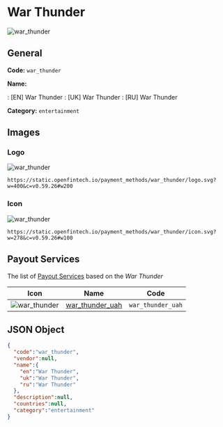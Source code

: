 
# War Thunder 
![war_thunder](https://static.openfintech.io/payment_methods/war_thunder/logo.svg?w=400&c=v0.59.26#w200)  

## General 
**Code:** `war_thunder` 
 
**Name:** 
 
:	[EN] War Thunder 
:	[UK] War Thunder 
:	[RU] War Thunder 
 
**Category:** `entertainment` 
 

## Images 

### Logo 
![war_thunder](https://static.openfintech.io/payment_methods/war_thunder/logo.svg?w=400&c=v0.59.26#w200)  

```
https://static.openfintech.io/payment_methods/war_thunder/logo.svg?w=400&c=v0.59.26#w200
```  

### Icon 
![war_thunder](https://static.openfintech.io/payment_methods/war_thunder/icon.svg?w=278&c=v0.59.26#w100)  

```
https://static.openfintech.io/payment_methods/war_thunder/icon.svg?w=278&c=v0.59.26#w100
```  

## Payout Services 
 
The list of [Payout Services](/payout-services/) based on the _War Thunder_ 

|Icon|Name|Code| 
|:---:|:---:|:---:| 
|![war_thunder](https://static.openfintech.io/payout_methods/war_thunder/icon.png?w=278&c=v0.59.26#w40) |[war_thunder_uah](/payout-services/war_thunder_uah/)|`war_thunder_uah`| 
 

## JSON Object 

```json
{
  "code":"war_thunder",
  "vendor":null,
  "name":{
    "en":"War Thunder",
    "uk":"War Thunder",
    "ru":"War Thunder"
  },
  "description":null,
  "countries":null,
  "category":"entertainment"
}
```  

